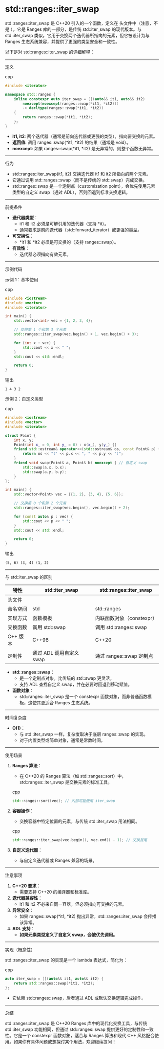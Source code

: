 # std::ranges::iter_swap 

std::ranges::iter_swap 是 C++20 引入的一个函数，定义在 <iterator> 头文件中（注意，不是 <algorithm>）。它是 Ranges 库的一部分，是传统 std::iter_swap 的现代版本。与 std::iter_swap 类似，它用于交换两个迭代器所指向的元素，但它被设计为与 Ranges 生态系统兼容，并提供了更强的类型安全和一致性。

以下是对 std::ranges::iter_swap 的详细解释：

------

定义

cpp

```cpp
#include <iterator>

namespace std::ranges {
    inline constexpr auto iter_swap = [](auto&& it1, auto&& it2) 
        noexcept(noexcept(ranges::swap(*it1, *it2))) 
        -> decltype(ranges::swap(*it1, *it2)) 
    {
        return ranges::swap(*it1, *it2);
    };
}
```

- **it1, it2**: 两个迭代器（通常是前向迭代器或更强的类型），指向要交换的元素。
- **返回值**: 调用 ranges::swap(*it1, *it2) 的结果（通常是 void）。
- **noexcept**: 如果 ranges::swap(*it1, *it2) 是无异常的，则整个函数无异常。

------

行为

- std::ranges::iter_swap(it1, it2) 交换迭代器 it1 和 it2 所指向的两个元素。
- 它通过调用 std::ranges::swap（而不是传统的 std::swap）完成交换。
- std::ranges::swap 是一个定制点（customization point），会优先使用元素类型的自定义 swap（通过 ADL），否则回退到标准交换逻辑。

------

前提条件

- **迭代器类型**：
  - it1 和 it2 必须是可解引用的迭代器（支持 *it）。
  - 通常要求是前向迭代器（std::forward_iterator）或更强的类型。
- **可交换性**：
  - *it1 和 *it2 必须是可交换的（支持 ranges::swap）。
- **有效性**：
  - 迭代器必须指向有效元素。

------

示例代码

示例 1：基本使用

cpp

```cpp
#include <iostream>
#include <vector>
#include <iterator>

int main() {
    std::vector<int> vec = {1, 2, 3, 4};

    // 交换第 1 个和第 3 个元素
    std::ranges::iter_swap(vec.begin() + 1, vec.begin() + 3);

    for (int x : vec) {
        std::cout << x << " ";
    }
    std::cout << std::endl;

    return 0;
}
```

输出

```text
1 4 3 2
```

示例 2：自定义类型

cpp

```cpp
#include <iostream>
#include <vector>
#include <iterator>

struct Point {
    int x, y;
    Point(int x_ = 0, int y_ = 0) : x(x_), y(y_) {}
    friend std::ostream& operator<<(std::ostream& os, const Point& p) {
        return os << "(" << p.x << ", " << p.y << ")";
    }
    friend void swap(Point& a, Point& b) noexcept { // 自定义 swap
        std::swap(a.x, b.x);
        std::swap(a.y, b.y);
    }
};

int main() {
    std::vector<Point> vec = {{1, 2}, {3, 4}, {5, 6}};

    // 交换第 0 个和第 2 个元素
    std::ranges::iter_swap(vec.begin(), vec.begin() + 2);

    for (const auto& p : vec) {
        std::cout << p << " ";
    }
    std::cout << std::endl;

    return 0;
}
```

输出

```text
(5, 6) (3, 4) (1, 2)
```

------

与 std::iter_swap 的区别

| 特性     | std::iter_swap           | std::ranges::iter_swap    |
| -------- | ------------------------ | ------------------------- |
| 头文件   | <algorithm>              | <iterator>                |
| 命名空间 | std                      | std::ranges               |
| 实现方式 | 函数模板                 | 内联函数对象（constexpr） |
| 交换函数 | 调用 std::swap           | 调用 std::ranges::swap    |
| C++ 版本 | C++98                    | C++20                     |
| 定制性   | 通过 ADL 调用自定义 swap | 通过 ranges::swap 定制点  |

- **std::ranges::swap**：
  - 是一个定制点对象，比传统的 std::swap 更灵活。
  - 支持 ADL 查找自定义 swap，并在必要时回退到移动赋值。
- **函数对象**：
  - std::ranges::iter_swap 是一个 constexpr 函数对象，而非普通函数模板，这使其更适合 Ranges 生态系统。

------

时间复杂度

- **O(1)**：
  - 与 std::iter_swap 一样，复杂度取决于底层 ranges::swap 的实现。
  - 对于内置类型或简单对象，通常是常数时间。

------

使用场景

1. **Ranges 算法**：

   - 在 C++20 的 Ranges 算法（如 std::ranges::sort）中，std::ranges::iter_swap 是交换元素的标准工具。

   cpp

   ```cpp
   std::ranges::sort(vec); // 内部可能使用 iter_swap
   ```

2. **容器操作**：

   - 交换容器中特定位置的元素，与传统 std::iter_swap 用法相同。

   cpp

   ```cpp
   std::ranges::iter_swap(vec.begin(), vec.end() - 1); // 交换首尾
   ```

3. **自定义迭代器**：

   - 与自定义迭代器或 Ranges 兼容的场景。

------

注意事项

1. **C++20 要求**：
   - 需要支持 C++20 的编译器和标准库。
2. **迭代器兼容性**：
   - it1 和 it2 不必来自同一容器，但必须指向可交换的元素。
3. **异常安全**：
   - 如果 ranges::swap(*it1, *it2) 抛出异常，std::ranges::iter_swap 会传播该异常。
4. **ADL 支持**：
   - **如果元素类型定义了自定义 swap，会被优先调用。**

------

实现（概念性）

std::ranges::iter_swap 的实现是一个 lambda 表达式，简化为：

cpp

```cpp
auto iter_swap = [](auto&& it1, auto&& it2) {
    return std::ranges::swap(*it1, *it2);
};
```

- 它依赖 std::ranges::swap，后者通过 ADL 或默认交换逻辑完成操作。

------

总结

std::ranges::iter_swap 是 C++20 Ranges 库中的现代化交换工具，与传统 std::iter_swap 功能相同，但通过 std::ranges::swap 提供更好的定制性和一致性。它是一个 constexpr 函数对象，适合与 Ranges 算法和现代 C++ 风格配合使用。如果你有具体问题或想探讨某个用法，欢迎继续提问！